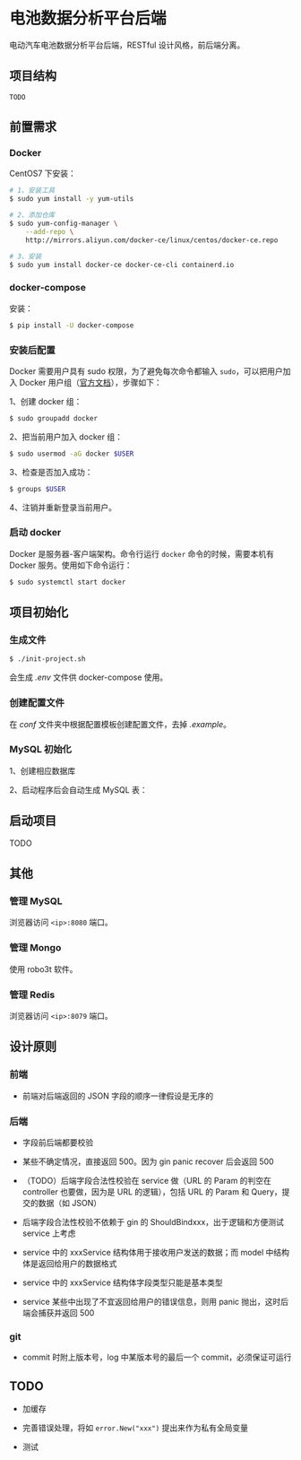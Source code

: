 # 电池数据分析平台后端

电动汽车电池数据分析平台后端，RESTful 设计风格，前后端分离。

## 项目结构

```
TODO
```

## 前置需求

### Docker

CentOS7 下安装：

```bash
# 1、安装工具
$ sudo yum install -y yum-utils

# 2、添加仓库
$ sudo yum-config-manager \
    --add-repo \
    http://mirrors.aliyun.com/docker-ce/linux/centos/docker-ce.repo

# 3、安装
$ sudo yum install docker-ce docker-ce-cli containerd.io
```

### docker-compose

安装：

```bash
$ pip install -U docker-compose
```

### 安装后配置

Docker 需要用户具有 sudo 权限，为了避免每次命令都输入 `sudo`，可以把用户加入 Docker 用户组（[官方文档](https://docs.docker.com/install/linux/linux-postinstall/#manage-docker-as-a-non-root-user)），步骤如下：

1、创建 docker 组：

```bash
$ sudo groupadd docker
```

2、把当前用户加入 docker 组：

```bash
$ sudo usermod -aG docker $USER
```

3、检查是否加入成功：

```bash
$ groups $USER
```

4、注销并重新登录当前用户。

### 启动 docker

Docker 是服务器-客户端架构。命令行运行 `docker` 命令的时候，需要本机有 Docker 服务。使用如下命令运行：

```bash
$ sudo systemctl start docker
```

## 项目初始化

### 生成文件

```bash
$ ./init-project.sh
```

会生成 *.env* 文件供 docker-compose 使用。

### 创建配置文件

在 *conf* 文件夹中根据配置模板创建配置文件，去掉 *.example*。

### MySQL 初始化

1、创建相应数据库

2、启动程序后会自动生成 MySQL 表：

## 启动项目

TODO

## 其他

### 管理 MySQL

浏览器访问 `<ip>:8080` 端口。

### 管理 Mongo

使用 robo3t 软件。

### 管理 Redis

浏览器访问 `<ip>:8079` 端口。

## 设计原则

### 前端

- 前端对后端返回的 JSON 字段的顺序一律假设是无序的

### 后端

- 字段前后端都要校验

- 某些不确定情况，直接返回 500。因为 gin panic recover 后会返回 500

- （TODO）后端字段合法性校验在 service 做（URL 的 Param 的判空在 controller 也要做，因为是 URL 的逻辑），包括 URL 的 Param 和 Query，提交的数据（如 JSON）

- 后端字段合法性校验不依赖于 gin 的 ShouldBindxxx，出于逻辑和方便测试 service 上考虑

- service 中的 xxxService 结构体用于接收用户发送的数据；而 model 中结构体是返回给用户的数据格式

- service 中的 xxxService 结构体字段类型只能是基本类型

- service 某些中出现了不宜返回给用户的错误信息，则用 panic 抛出，这时后端会捕获并返回 500

### git

- commit 时附上版本号，log 中某版本号的最后一个 commit，必须保证可运行

## TODO

- 加缓存

- 完善错误处理，将如 `error.New("xxx")` 提出来作为私有全局变量

- 测试
